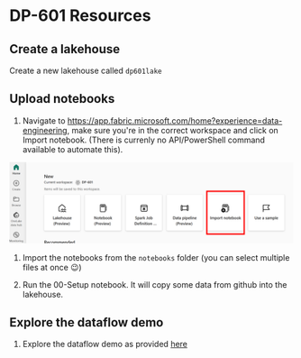 # DP-601 Resources

## Create a lakehouse

Create a new lakehouse called `dp601lake`

## Upload notebooks

1. Navigate to https://app.fabric.microsoft.com/home?experience=data-engineering, make sure you're in the correct workspace and click on Import notebook. (There is currenly no API/PowerShell command available to automate this).

![import-notebook](./images/import-notebook.png)

1. Import the notebooks from the `notebooks` folder (you can select multiple files at once 😉)

1. Run the 00-Setup notebook. It will copy some data from github into the lakehouse.

## Explore the dataflow demo

1. Explore the dataflow demo as provided [here](./demo/dataflows.md)